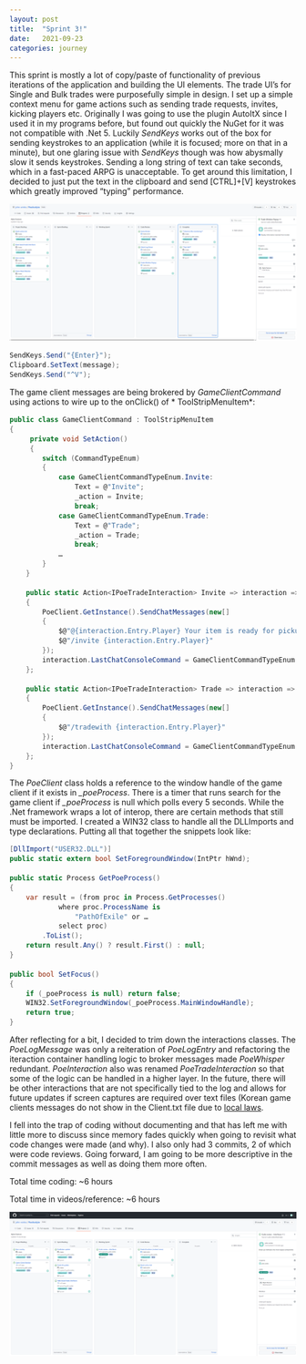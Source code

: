 ```yaml
---
layout: post 
title:  "Sprint 3!"
date:   2021-09-23 
categories: journey
---
```

This sprint is mostly a lot of copy/paste of functionality of previous iterations of the application and building the UI
elements. The trade UI’s for Single and Bulk trades were purposefully simple in design. I set up a simple context menu
for game actions such as sending trade requests, invites, kicking players etc. Originally I was going to use the plugin
AutoItX since I used it in my programs before, but found out quickly the NuGet for it was not compatible with .Net 5.
Luckily *SendKeys* works out of the box for sending keystrokes to an application (while it is focused; more on that in a
minute), but one glaring issue with *SendKeys* though was how abysmally slow it sends keystrokes. Sending a long string
of text can take seconds, which in a fast-paced ARPG is unacceptable. To get around this limitation, I decided to just
put the text in the clipboard and send [CTRL]+[V] keystrokes which greatly improved “typing” performance.

![Sprint 2](https://raw.githubusercontent.com/john-winko/blog/main/Images/Sprint2.png)

~~~ csharp
SendKeys.Send("{Enter}");
Clipboard.SetText(message);
SendKeys.Send("^V");
~~~ 

The game client messages are being brokered by *GameClientCommand* using actions to wire up to the onClick() of *
ToolStripMenuItem*:

~~~ csharp
public class GameClientCommand : ToolStripMenuItem
{
     private void SetAction()
     {
        switch (CommandTypeEnum)
        {
            case GameClientCommandTypeEnum.Invite:
                Text = @"Invite";
                _action = Invite;
                break;
            case GameClientCommandTypeEnum.Trade:
                Text = @"Trade";
                _action = Trade;
                break;
            …
        }
    }
    
    public static Action<IPoeTradeInteraction> Invite => interaction =>
    {
        PoeClient.GetInstance().SendChatMessages(new[]
        {
            $@"@{interaction.Entry.Player} Your item is ready for pickup",
            $@"/invite {interaction.Entry.Player}"
        });
        interaction.LastChatConsoleCommand = GameClientCommandTypeEnum.Invite;
    };

    public static Action<IPoeTradeInteraction> Trade => interaction =>
    {
        PoeClient.GetInstance().SendChatMessages(new[]
        {
            $@"/tradewith {interaction.Entry.Player}"
        });
        interaction.LastChatConsoleCommand = GameClientCommandTypeEnum.Trade;
    };	
}
~~~ 

The *PoeClient* class holds a reference to the window handle of the game client if it exists in *_poeProcess*. There is
a timer that runs search for the game client if *_poeProcess* is null which polls every 5 seconds. While the .Net
framework wraps a lot of interop, there are certain methods that still must be imported. I created a WIN32 class to
handle all the DLLImports and type declarations. Putting all that together the snippets look like:

~~~ csharp
[DllImport("USER32.DLL")]
public static extern bool SetForegroundWindow(IntPtr hWnd);

public static Process GetPoeProcess()
{
    var result = (from proc in Process.GetProcesses()
            where proc.ProcessName is
                "PathOfExile" or …
            select proc)
        .ToList();
    return result.Any() ? result.First() : null;
}

public bool SetFocus()
{
    if (_poeProcess is null) return false;
    WIN32.SetForegroundWindow(_poeProcess.MainWindowHandle);
    return true;
}
~~~

After reflecting for a bit, I decided to trim down the interactions classes. The *PoeLogMessage* was only a reiteration
of *PoeLogEntry* and refactoring the iteraction container handling logic to broker messages made *PoeWhisper*
redundant. *PoeInteraction* also was renamed *PoeTradeInteraction* so that some of the logic can be handled in a higher
layer. In the future, there will be other interactions that are not specifically tied to the log and allows for future
updates if screen captures are required over text files (Korean game clients messages do not show in the Client.txt file
due to [local laws]( http://koreanlii.or.kr/w/images/0/0e/KoreanDPAct2011.pdf).

I fell into the trap of coding without documenting and that has left me with little more to discuss since memory fades
quickly when going to revisit what code changes were made (and why). I also only had 3 commits, 2 of which were code
reviews. Going forward, I am going to be more descriptive in the commit messages as well as doing them more often.

Total time coding: ~6 hours

Total time in videos/reference: ~6 hours

![Sprint 2](https://raw.githubusercontent.com/john-winko/blog/main/Images/Sprint3.png)


